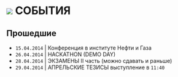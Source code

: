 # ![](https://avatars0.githubusercontent.com/u/6559911?s=28)  СОБЫТИЯ

## Прошедшие
  - `15.04.2014` | Конференция в институте Нефти и Газа 
  - `26.04.2014` | HACKATHON (DEMO DAY)
  - `28.04.2014` | ЭКЗАМЕНЫ II часть (можно сдавать и раньше)
  - `29.04.2014` | АПРЕЛЬСКИЕ ТЕЗИСЫ выступление в `11:40`                           





    
